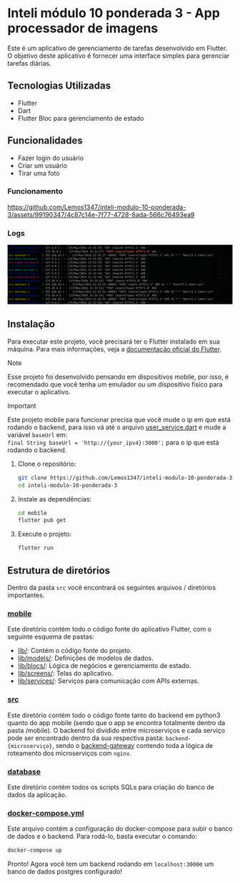 # Inteli módulo 10 ponderada 3 - App processador de imagens

Este é um aplicativo de gerenciamento de tarefas desenvolvido em Flutter. O objetivo deste aplicativo é fornecer uma interface simples para gerenciar tarefas diárias.

## Tecnologias Utilizadas

- Flutter
- Dart
- Flutter Bloc para gerenciamento de estado

## Funcionalidades

- Fazer login do usuário
- Criar um usuário
- Tirar uma foto

### Funcionamento

https://github.com/Lemos1347/inteli-modulo-10-ponderada-3/assets/99190347/4c87c14e-7f77-4728-8ada-566c76493ea9

### Logs

![img](./static/logs_print.png)

## Instalação

Para executar este projeto, você precisará ter o Flutter instalado em sua máquina. Para mais informações, veja a [documentação oficial do Flutter](https://flutter.dev/docs/get-started/install).

> [!NOTE]
> Esse projeto foi desenvolvido pensando em dispositivos mobile, por isso, é recomendado que você tenha um emulador ou um dispositivo físico para executar o aplicativo.

> [!IMPORTANT]
> Este projeto mobile para funcionar precisa que você mude o ip em que está rodando o backend, para isso vá até o arquivo [user_service.dart](./src/mobile/lib/services/user_service.dart) e mude a variável `baseUrl` em:  
> `final String baseUrl = 'http://{your_ipv4}:3000';`
> para o ip que está rodando o backend.

1. Clone o repositório:

   ```bash
   git clone https://github.com/Lemos1347/inteli-modulo-10-ponderada-3.git
   cd inteli-modulo-10-ponderada-3
   ```

2. Instale as dependências:

   ```bash
   cd mobile
   flutter pub get
   ```

3. Execute o projeto:
   ```bash
   flutter run
   ```

## Estrutura de diretórios

Dentro da pasta `src` você encontrará os seguintes arquivos / diretórios importantes.

### [mobile](./src/mobile/)

Este diretório contém todo o código fonte do aplicativo Flutter, com o seguinte esquema de pastas:

- [lib/](./src/mobile/lib/): Contém o código fonte do projeto.
- [lib/models/](./src/mobile/lib/models/): Definições de modelos de dados.
- [lib/blocs/](./src/mobile/lib/blocs/): Lógica de negócios e gerenciamento de estado.
- [lib/screens/](./src/mobile/lib/screens/): Telas do aplicativo.
- [lib/services/](./src/mobile/lib/services/): Serviços para comunicação com APIs externas.

### [src](./src/)

Este diretório contém todo o código fonte tanto do backend em python3 quanto do app mobile (sendo que o app se encontra totalmente dentro da pasta /mobile). O backend foi dividido entre microserviços e cada serviço pode ser encontrado dentro da sua respectiva pasta: `backend-{microserviço}`, sendo o [backend-gateway](./src/backend-gateway/) contendo toda a lógica de roteamento dos microserviços com `nginx`.

### [database](./src/database/)

Este diretório contém todos os scripts SQLs para criação do banco de dados da aplicação.

### [docker-compose.yml](./src/docker-compose.yml)

Este arquivo contém a configuração do docker-compose para subir o banco de dados e o backend. Para rodá-lo, basta executar o comando:

```bash
docker-compose up
```

Pronto! Agora você tem um backend rodando em `localhost:3000`e um banco de dados postgres configurado!
